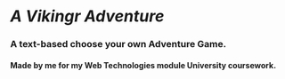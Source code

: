 # _A Vikingr Adventure_ 
### A text-based choose your own Adventure Game. 
#### Made by me for my Web Technologies module University coursework.
